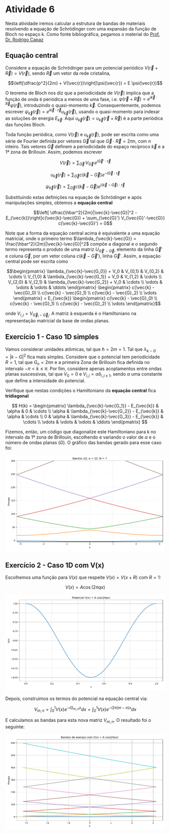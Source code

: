 # Atividade 6

Nesta atividade iremos calcular a estrutura de bandas de materiais resolvendo a equação de Schrödinger com uma expansão da função de Bloch no espaço k. Como fonte bibliográfica, pegamos o material do [Prof. Dr. Rodrigo Capaz](https://www.if.ufrj.br/~capaz/fmc/cap5-eletrons.pdf#page=21.08)

## Equação central

Considere a equação de Schrödinger para um potencial periódico $V(\vec{r}+\vec{R}) = V(\vec{r})$, sendo $\vec{R}$ um vetor da rede cristalina,

$$\left[\dfrac{p^2}{2m} + V(\vec{r})\right]\psi(\vec{r}) = E \psi(\vec{r})$$

O teorema de Bloch nos diz que a periodicidade de $V(\vec{r})$ implica que a função de onda é periódica a menos de uma fase, i.e. $\psi(\vec{r}+\vec{R}) = e^{i\vec{k}\cdot\vec{R}}\psi(\vec{r})$, introduzindo o quasi-momento $\vec{k}$. Consequentemente, podemos escrever $\psi_{\vec{k}}(\vec{r}) = e^{i\vec{k}\cdot\vec{r}} u_{\vec{k}}(\vec{r})$, usando o quasi-momento para indexar as soluções de energia $E_{\vec{k}}$. Aqui $u_{\vec{k}}(\vec{r}) = u_{\vec{k}}(\vec{r}+\vec{R})$ é a parte periódica das funções Bloch.

Toda função periódica, como $V(\vec{r})$ e $u_{\vec{k}}(\vec{r})$, pode ser escrita como uma série de Fourier definida por vetores $\vec{G}$ tal que $\vec{G}\cdot\vec{R} = 2\pi n$, com $n$ inteiro. Tais vetores $\vec{G}$ definem a periodicidade do espaço recíproco $\vec{k}$ e a 1ª zona de Brillouin. Assim, podemos escrever

$$V(\vec{r}) = \sum_{\vec{G}'} V_{\vec{G}'} e^{i\vec{G}'\cdot\vec{r}}$$

$$u_{\vec{k}}(\vec{r}) = \sum_{\vec{G}} c(\vec{k}-\vec{G}) e^{-i\vec{G}\cdot\vec{r}}$$

$$\psi_{\vec{k}}(\vec{r}) = \sum_{\vec{G}} c(\vec{k}-\vec{G}) e^{i(\vec{k}-\vec{G})\cdot\vec{r}}$$

Substituindo estas definições na equação de Schrödinger e após manipulações simples, obtemos a **equação central**

$$\left[ \dfrac{\hbar^2}{2m}|\vec{k}-\vec{G}|^2 -E_{\vec{k}}\right]c(\vec{k}-\vec{G}) + \sum_{\vec{G}'} V_{\vec{G}'-\vec{G}} c(\vec{k}-\vec{G}') = 0$$

Note que a forma da equação central acima é equivalente a uma equação matricial, onde o primeiro termo $\lambda_{\vec{k}-\vec{G}} = \frac{\hbar^2}{2m}|\vec{k}-\vec{G}|^2$ compõe a diagonal e o segundo termo representa o produto de uma matriz $U_{\vec{G}'-\vec{G}}$, elemento da linha $\vec{G}'$ e coluna $\vec{G}$, por um vetor coluna $c(\vec{k}-\vec{G}')$, linha $\vec{G}'$. Assim, a equação central pode ser escrita como

```math
\begin{pmatrix}
\lambda_{\vec{k}-\vec{G_0}} + V_0 & V_{0,1} & V_{0,2} & \cdots
\\
V_{1,0} & \lambda_{\vec{k}-\vec{G_1}} + V_0 & V_{1,2} & \cdots
\\
V_{2,0} & V_{2,1} & \lambda_{\vec{k}-\vec{G_2}} + V_0 & \cdots
\\
\vdots & \vdots & \vdots & \ddots
\end{pmatrix}
\begin{pmatrix}
c(\vec{k} - \vec{G}_0)
\\
c(\vec{k} - \vec{G}_1)
\\
c(\vec{k} - \vec{G}_2)
\\
\vdots
\end{pmatrix}
= E_{\vec{k}}
\begin{pmatrix}
c(\vec{k} - \vec{G}_0)
\\
c(\vec{k} - \vec{G}_1)
\\
c(\vec{k} - \vec{G}_2)
\\
\vdots
\end{pmatrix}
```

onde $V_{i,j} = V_{\vec{G}_i-\vec{G}_j}$. A matriz à esquerda é o Hamiltoniano na representação matricial da base de ondas planas.

## Exercício 1 - Caso 1D simples

Vamos considerar unidades atômicas, tal que $\hbar = 2m = 1$. Tal que $\lambda_{k-G} = |k-G|^2$ fica mais simples. Considere que o potencial tem periodicidade $R = 1$, tal que $G_n = 2\pi n$ e a primeira Zona de Brillouin fica definida no intervalo $-\pi < k \leq \pi$. Por fim, considere apenas acoplamentos entre ondas planas suscessivas, tal que $V_0 = 0$ e $V_{i,j} = \alpha \delta_{i,j\pm 1}$, sendo $\alpha$ uma constante que define a intensidade do potencial.

Verifique que nestas condições o Hamiltoniano da **equação central** fica **tridiagonal**

$$
H(k) = 
\begin{pmatrix}
\lambda_{\vec{k}-\vec{G_1}} - E_{\vec{k}} & \alpha & 0 & \cdots
\\
\alpha & \lambda_{\vec{k}-\vec{G_2}} - E_{\vec{k}} & \alpha & \cdots
\\
0 & \alpha & \lambda_{\vec{k}-\vec{G_3}} - E_{\vec{k}} & \cdots
\\
\vdots & \vdots & \vdots & \ddots
\end{pmatrix}
$$

Fizemos, então, um código que diagonalize este Hamiltoniano para k no intervalo da 1ª zona de Brillouin, escolhendo e variando o valor de $\alpha$ e o número de ondas planas ($G$). O gráfico das bandas gerado para esse caso foi:

<img src="exercicio1-1.png" width="600"/>



## Exercício 2 - Caso 1D com V(x)

Escolhemos uma função para $V(x)$ que respeite $V(x) = V(x+R)$ com $R=1$:

$$V(x) = A \cos(2\pi q x)$$

<img src="exercicio2-1.png" width="600"/>

Depois, construimos os termos do potencial na equação central via:

$$V_{m,n} = \int_0^1 V(x)e^{-i G_{m,n}x}dx = \int_0^1 V(x)e^{-i 2\pi(m-n)x}dx$$

E calculamos as bandas para esta nova matriz $V_{m,n}$. O resultado foi o seguinte:

<img src="exercicio2-2.png" width="600"/>
